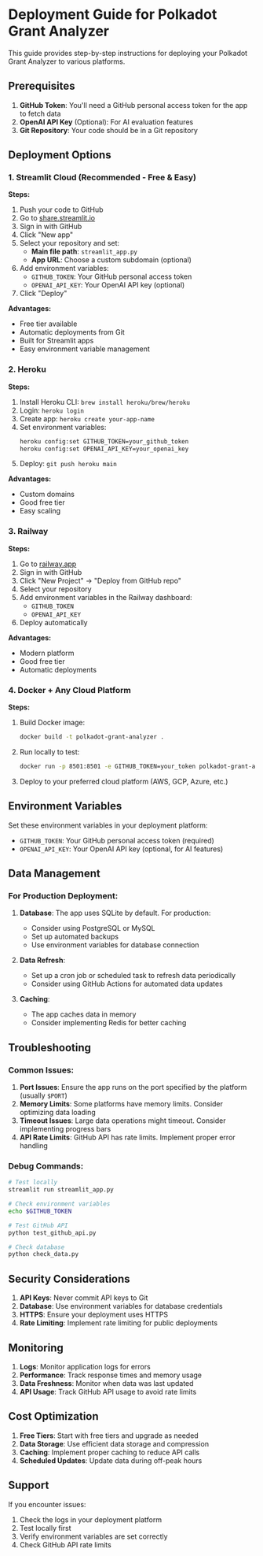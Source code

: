 # Deployment Guide for Polkadot Grant Analyzer

This guide provides step-by-step instructions for deploying your Polkadot Grant Analyzer to various platforms.

## Prerequisites

1. **GitHub Token**: You'll need a GitHub personal access token for the app to fetch data
2. **OpenAI API Key** (Optional): For AI evaluation features
3. **Git Repository**: Your code should be in a Git repository

## Deployment Options

### 1. Streamlit Cloud (Recommended - Free & Easy)

**Steps:**

1. Push your code to GitHub
2. Go to [share.streamlit.io](https://share.streamlit.io)
3. Sign in with GitHub
4. Click "New app"
5. Select your repository and set:
   - **Main file path**: `streamlit_app.py`
   - **App URL**: Choose a custom subdomain (optional)
6. Add environment variables:
   - `GITHUB_TOKEN`: Your GitHub personal access token
   - `OPENAI_API_KEY`: Your OpenAI API key (optional)
7. Click "Deploy"

**Advantages:**

- Free tier available
- Automatic deployments from Git
- Built for Streamlit apps
- Easy environment variable management

### 2. Heroku

**Steps:**

1. Install Heroku CLI: `brew install heroku/brew/heroku`
2. Login: `heroku login`
3. Create app: `heroku create your-app-name`
4. Set environment variables:
   ```bash
   heroku config:set GITHUB_TOKEN=your_github_token
   heroku config:set OPENAI_API_KEY=your_openai_key
   ```
5. Deploy: `git push heroku main`

**Advantages:**

- Custom domains
- Good free tier
- Easy scaling

### 3. Railway

**Steps:**

1. Go to [railway.app](https://railway.app)
2. Sign in with GitHub
3. Click "New Project" → "Deploy from GitHub repo"
4. Select your repository
5. Add environment variables in the Railway dashboard:
   - `GITHUB_TOKEN`
   - `OPENAI_API_KEY`
6. Deploy automatically

**Advantages:**

- Modern platform
- Good free tier
- Automatic deployments

### 4. Docker + Any Cloud Platform

**Steps:**

1. Build Docker image:
   ```bash
   docker build -t polkadot-grant-analyzer .
   ```
2. Run locally to test:
   ```bash
   docker run -p 8501:8501 -e GITHUB_TOKEN=your_token polkadot-grant-analyzer
   ```
3. Deploy to your preferred cloud platform (AWS, GCP, Azure, etc.)

## Environment Variables

Set these environment variables in your deployment platform:

- `GITHUB_TOKEN`: Your GitHub personal access token (required)
- `OPENAI_API_KEY`: Your OpenAI API key (optional, for AI features)

## Data Management

### For Production Deployment:

1. **Database**: The app uses SQLite by default. For production:

   - Consider using PostgreSQL or MySQL
   - Set up automated backups
   - Use environment variables for database connection

2. **Data Refresh**:

   - Set up a cron job or scheduled task to refresh data periodically
   - Consider using GitHub Actions for automated data updates

3. **Caching**:
   - The app caches data in memory
   - Consider implementing Redis for better caching

## Troubleshooting

### Common Issues:

1. **Port Issues**: Ensure the app runs on the port specified by the platform (usually `$PORT`)
2. **Memory Limits**: Some platforms have memory limits. Consider optimizing data loading
3. **Timeout Issues**: Large data operations might timeout. Consider implementing progress bars
4. **API Rate Limits**: GitHub API has rate limits. Implement proper error handling

### Debug Commands:

```bash
# Test locally
streamlit run streamlit_app.py

# Check environment variables
echo $GITHUB_TOKEN

# Test GitHub API
python test_github_api.py

# Check database
python check_data.py
```

## Security Considerations

1. **API Keys**: Never commit API keys to Git
2. **Database**: Use environment variables for database credentials
3. **HTTPS**: Ensure your deployment uses HTTPS
4. **Rate Limiting**: Implement rate limiting for public deployments

## Monitoring

1. **Logs**: Monitor application logs for errors
2. **Performance**: Track response times and memory usage
3. **Data Freshness**: Monitor when data was last updated
4. **API Usage**: Track GitHub API usage to avoid rate limits

## Cost Optimization

1. **Free Tiers**: Start with free tiers and upgrade as needed
2. **Data Storage**: Use efficient data storage and compression
3. **Caching**: Implement proper caching to reduce API calls
4. **Scheduled Updates**: Update data during off-peak hours

## Support

If you encounter issues:

1. Check the logs in your deployment platform
2. Test locally first
3. Verify environment variables are set correctly
4. Check GitHub API rate limits
